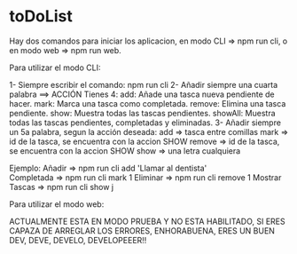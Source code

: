 # toDoList

Hay dos comandos para iniciar los aplicacion, en modo CLI => npm run cli, o en modo web => npm run web.

Para utilizar el modo CLI:

1- Siempre escribir el comando: npm run cli
2- Añadir siempre una cuarta palabra ==> ACCIÓN
Tienes 4:
add: Añade una tasca nueva pendiente de hacer.
mark: Marca una tasca como completada.
remove: Elimina una tasca pendiente.
show: Muestra todas las tascas pendientes.
showAll: Muestra todas las tascas pendientes, completadas y eliminadas.
3- Añadir siempre un 5a palabra, segun la acción deseada:
add => tasca entre comillas
mark => id de la tasca, se encuentra con la accion SHOW
remove => id de la tasca, se encuentra con la accion SHOW
show => una letra cualquiera

Ejemplo:
Añadir => npm run cli add 'Llamar al dentista'  
Completada => npm run cli mark 1
Eliminar => npm run cli remove 1
Mostrar Tascas => npm run cli show j

Para utilizar el modo web:

ACTUALMENTE ESTA EN MODO PRUEBA Y NO ESTA HABILITADO, SI ERES CAPAZA DE ARREGLAR LOS ERRORES, ENHORABUENA, ERES UN BUEN DEV, DEVE, DEVELO, DEVELOPEEER!!
